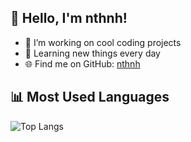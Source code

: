## 👋 Hello, I'm nthnh!

- 🔧 I’m working on cool coding projects
- 🌱 Learning new things every day
- 🌐 Find me on GitHub: [nthnh](https://github.com/wa1mpls)

## 📊 Most Used Languages

![Top Langs](https://github-readme-stats.vercel.app/api/top-langs/?username=wa1mpls&layout=compact&langs_count=6&theme=dark)
